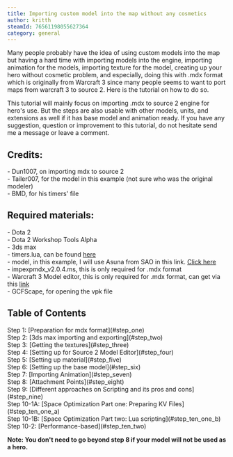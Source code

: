```yaml
---
title: Importing custom model into the map without any cosmetics
author: kritth
steamId: 76561198055627364
category: general
---
```


<p>Many people probably have the idea of using custom models into the map but having a hard time with importing models into the engine, importing animation for the models, importing texture for the model, creating up your hero without cosmetic problem, and especially, doing this with .mdx format which is originally from Warcraft 3 since many people seems to want to port maps from warcraft 3 to source 2. Here is the tutorial on how to do so.</p>
<p>This tutorial will mainly focus on importing .mdx to source 2 engine for hero's use. But the steps are also usable with other models, units, and extensions as well if it has base model and animation ready. If you have any suggestion, question or improvement to this tutorial, do not hesitate send me a message or leave a comment.</p>
<h2>Credits:</h2>
<p>- Dun1007, on importing mdx to source 2<br>
- Tailer007, for the model in this example (not sure who was the original modeler)<br>
- BMD, for his timers' file</p>

<h2>Required materials:</h2>
<p>- Dota 2<br>
- Dota 2 Workshop Tools Alpha<br>
- 3ds max<br>
- timers.lua, can be found <a href="https://github.com/bmddota/barebones/blob/source2/game/dota_addons/barebones/scripts/vscripts/timers.lua">here</a><br>
- model, in this example, I will use Asuna from SAO in this link. <a href = "http://api.viglink.com/api/click?format=go&jsonp=vglnk_14224047875778&drKey=1082&libId=fca55403-b124-4a6f-b0f3-ffaf43c9ed30&loc=http%3A%2F%2Fchaosrealm.info%2Ftopic%2F10759280%2F5%2F&v=1&out=http%3A%2F%2Fz5.ifrm.com%2F30005%2F144%2F0%2Fp1230621%2FAsunaV1.rar&ref=http%3A%2F%2Fchaosrealm.info%2Ftopic%2F10759280%2F4%2F&title=Tailer%27s%20Tailored%20Models&txt=%3Cimg%20src%3D%22http%3A%2F%2Fz5.ifrm.com%2F30005%2F144%2F0%2Fp1232295%2Fdl_but.png%22%20alt%3D%22Attachments%3A%22%3E%20AsunaV1.rar%20(146.95%20KB)">Click here</a><br>
- impexpmdx_v2.0.4.ms, this is only required for .mdx format<br>
- Warcraft 3 Model editor, this is only required for .mdx format, can get via this <a href = "http://www.hiveworkshop.com/forums/tools-560/war3-model-editor-62876/">link</a><br>
- GCFScape, for opening the vpk file</p>

<h2>Table of Contents</h2>
Step 1: [Preparation for mdx format](#step_one)<br>
Step 2: [3ds max importing and exporting](#step_two)<br>
Step 3: [Getting the textures](#step_three)<br>
Step 4: [Setting up for Source 2 Model Editor](#step_four)<br>
Step 5: [Setting up material](#step_five)<br>
Step 6: [Setting up the base model](#step_six)<br>
Step 7: [Importing Animation](#step_seven)<br>
Step 8: [Attachment Points](#step_eight)<br>
Step 9: [Different approaches on Scripting and its pros and cons](#step_nine)<br>
Step 10-1A: [Space Optimization Part one: Preparing KV Files](#step_ten_one_a)<br>
Step 10-1B: [Space Optimization Part two: Lua scripting](#step_ten_one_b)<br>
Step 10-2: [Performance-based](#step_ten_two)<br>

<p><b>Note: You don't need to go beyond step 8 if your model will not be used as a hero.</h></p>